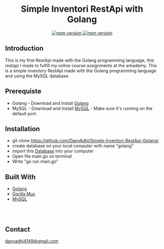 <h1 align="center">Simple Inventori RestApi with Golang</h1>

<div align="center">
  <a href="#">
    <img src="https://img.shields.io/badge/Golang-1.12.7-blue.svg?style=flat-square" alt="npm version">
  </a>
  <a href="#">
    <img src="https://img.shields.io/badge/MySQL-.-orange.svg?style=flat-square" alt="npm version">
  </a>
</div>


## Introduction
This is my first RestApi made with the Golang programming language, this restapi I made to fulfill my online course assignments at the arkademy. This is a simple inventory RestApi made with the Golang programming language and using the MySQL database.

## Prerequiste
- Golang - Download and Install [Golang](https://golang.org/)
- MySQL - Download and Install [MySQL](https://www.mysql.com/downloads/) - Make sure it's running on the default port.  


## Installation
- git clone https://github.com/DanyAdhi/Simple-Inventori-RestApi-Golang/
- create database on your local computer with name "golang"
- import this [Database](https://github.com/DanyAdhiPrabowo/Simple-Inventori-RestApi-Golang/tree/master/src) into your computer 
- Open file main.go on terminal
- Write "go run main.go"

## Built With

* [Golang](https://golang.org/)
* [Gorilla Mux](https://github.com/gorilla/mux)
* [MySQL](https://expressjs.com/en/guide/database-integration.html#mysql)


<br />
<br />

## Contact
danyadhi4149@gmail.com
